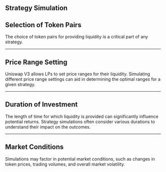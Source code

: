 ## Strategy Simulation


## Selection of Token Pairs

The choice of token pairs for providing liquidity is a critical part of any strategy.


    


---
## Price Range Setting

Uniswap V3 allows LPs to set price ranges for their liquidity. Simulating different price range settings can aid in determining the optimal ranges for a given strategy.


    


---
## Duration of Investment

The length of time for which liquidity is provided can significantly influence potential returns. Strategy simulations often consider various durations to understand their impact on the outcomes.


    


---
## Market Conditions

Simulations may factor in potential market conditions, such as changes in token prices, trading volumes, and overall market volatility.


    
   